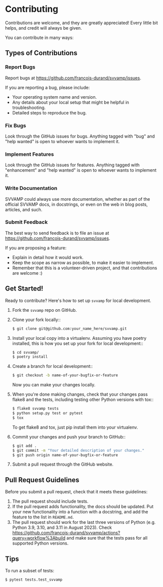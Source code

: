 # Contributing

Contributions are welcome, and they are greatly appreciated! Every little bit
helps, and credit will always be given.

You can contribute in many ways:

## Types of Contributions

### Report Bugs

Report bugs at https://github.com/francois-durand/svvamp/issues.

If you are reporting a bug, please include:

- Your operating system name and version.
- Any details about your local setup that might be helpful in troubleshooting.
- Detailed steps to reproduce the bug.

### Fix Bugs

Look through the GitHub issues for bugs. Anything tagged with "bug" and "help
wanted" is open to whoever wants to implement it.

### Implement Features

Look through the GitHub issues for features. Anything tagged with "enhancement"
and "help wanted" is open to whoever wants to implement it.

### Write Documentation

SVVAMP could always use more documentation, whether as part of the
official SVVAMP docs, in docstrings, or even on the web in blog posts,
articles, and such.

### Submit Feedback

The best way to send feedback is to file an issue at https://github.com/francois-durand/svvamp/issues.

If you are proposing a feature:

- Explain in detail how it would work.
- Keep the scope as narrow as possible, to make it easier to implement.
- Remember that this is a volunteer-driven project, and that contributions
  are welcome :)

## Get Started!

Ready to contribute? Here's how to set up `svvamp` for local development.

1. Fork the `svvamp` repo on GitHub.

2. Clone your fork locally::
    ```bash
    $ git clone git@github.com:your_name_here/svvamp.git
    ```

3. Install your local copy into a virtualenv. Assuming you have poetry installed, this is how you set up your fork for local development::
    ```bash
    $ cd svvamp/
    $ poetry install
    ```

4. Create a branch for local development::
    ```bash
    $ git checkout -b name-of-your-bugfix-or-feature
    ```
    Now you can make your changes locally.

5. When you're done making changes, check that your changes pass flake8 and the
   tests, including testing other Python versions with tox::
    ```bash
    $ flake8 svvamp tests
    $ python setup.py test or pytest
    $ tox
    ```
   To get flake8 and tox, just pip install them into your virtualenv.

6. Commit your changes and push your branch to GitHub::
    ```bash
    $ git add .
    $ git commit -m "Your detailed description of your changes."
    $ git push origin name-of-your-bugfix-or-feature
    ```

7. Submit a pull request through the GitHub website.

## Pull Request Guidelines

Before you submit a pull request, check that it meets these guidelines:

1. The pull request should include tests.
2. If the pull request adds functionality, the docs should be updated. Put
   your new functionality into a function with a docstring, and add the
   feature to the list in `README.md`.
3. The pull request should work for the last three versions of Python (e.g. Python 3.9, 3.10, and 3.11 in August 2023). Check
   https://github.com/francois-durand/svvamp/actions?query=workflow%3Abuild
   and make sure that the tests pass for all supported Python versions.

## Tips

To run a subset of tests:
```bash
$ pytest tests.test_svvamp
```
